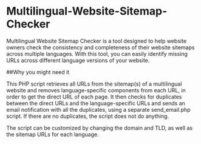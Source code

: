 # Multilingual-Website-Sitemap-Checker
Multilingual Website Sitemap Checker is a tool designed to help website owners check the consistency and completeness of their website sitemaps across multiple languages. With this tool, you can easily identify missing URLs across different language versions of your website.


##Why you might need it

This PHP script retrieves all URLs from the sitemap(s) of a multilingual website and removes language-specific components from each URL, in order to get the direct URL of each page. It then checks for duplicates between the direct URLs and the language-specific URLs and sends an email notification with all the duplicates, using a separate send_email.php script. If there are no duplicates, the script does not do anything.

The script can be customized by changing the domain and TLD, as well as the sitemap URLs for each language.
